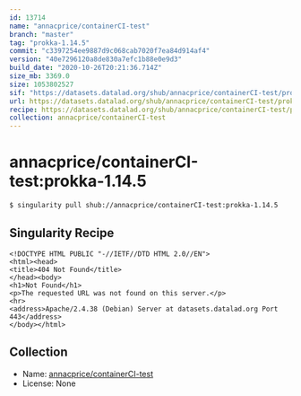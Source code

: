 ```yaml
---
id: 13714
name: "annacprice/containerCI-test"
branch: "master"
tag: "prokka-1.14.5"
commit: "c3397254ee9887d9c068cab7020f7ea84d914af4"
version: "40e7296120a8de830a7efc1b88e0e9d3"
build_date: "2020-10-26T20:21:36.714Z"
size_mb: 3369.0
size: 1053802527
sif: "https://datasets.datalad.org/shub/annacprice/containerCI-test/prokka-1.14.5/2020-10-26-c3397254-40e72961/40e7296120a8de830a7efc1b88e0e9d3.sif"
url: https://datasets.datalad.org/shub/annacprice/containerCI-test/prokka-1.14.5/2020-10-26-c3397254-40e72961/
recipe: https://datasets.datalad.org/shub/annacprice/containerCI-test/prokka-1.14.5/2020-10-26-c3397254-40e72961/Singularity
collection: annacprice/containerCI-test
---
```


# annacprice/containerCI-test:prokka-1.14.5

```bash
$ singularity pull shub://annacprice/containerCI-test:prokka-1.14.5
```

## Singularity Recipe

```singularity
<!DOCTYPE HTML PUBLIC "-//IETF//DTD HTML 2.0//EN">
<html><head>
<title>404 Not Found</title>
</head><body>
<h1>Not Found</h1>
<p>The requested URL was not found on this server.</p>
<hr>
<address>Apache/2.4.38 (Debian) Server at datasets.datalad.org Port 443</address>
</body></html>
```

## Collection

 - Name: [annacprice/containerCI-test](https://github.com/annacprice/containerCI-test)
 - License: None

